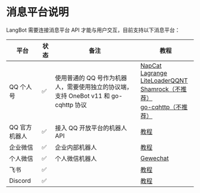 # 消息平台说明

LangBot 需要连接消息平台 API 才能与用户交互，目前支持以下消息平台：


| 平台 | 状态 | 备注  |教程 |
| ------ | ---- | ---- | ---- |
| QQ 个人号 | ✅ | 使用普通的 QQ 号作为机器人，需要使用独立的协议端，支持 OneBot v11 和 go-cqhttp 协议 | [NapCat](/deploy/platforms/qq/aiocqhttp/napcat) <br> [Lagrange](/deploy/platforms/qq/aiocqhttp/lagrange) <br> [LiteLoaderQQNT](/deploy/platforms/qq/aiocqhttp/llonebot) <br> [Shamrock（不推荐）](/deploy/platforms/qq/aiocqhttp/shamrock) <br> [go-cqhttp（不推荐）](/deploy/platforms/qq/gocq) |
| QQ 官方机器人 | ✅ | 接入 QQ 开放平台的机器人 API | [教程](/deploy/platforms/qq/official_webhook) |
| 企业微信 | ✅ | 企业内部机器人 | [教程](/deploy/platforms/wecom/wecom) |
| 个人微信 | ✅ | 个人微信机器人 | [Gewechat](/deploy/platforms/wechat/gewechat) |
| 飞书 | ✅ |  | [教程](/deploy/platforms/lark) |
| Discord | ✅ |  | [教程](/deploy/platforms/discord) |